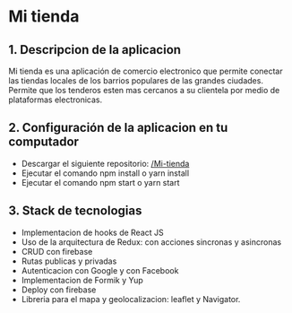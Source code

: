 # Mi tienda

## 1. Descripcion de la aplicacion
Mi tienda es una aplicación de comercio electronico que permite conectar las tiendas locales de los barrios populares de las grandes ciudades.  Permite que los tenderos esten mas cercanos a su clientela por medio de plataformas electronicas.


## 2. Configuración de la aplicacion en tu computador
  - Descargar el siguiente repositorio: [/Mi-tienda](https://github.com/LuisCorralesM/DemoDay-MiTienda)
  - Ejecutar el comando npm install o yarn install
  - Ejecutar el comando npm start o yarn start

## 3. Stack de tecnologias
- Implementacion de hooks de React JS
- Uso de la arquitectura de Redux: con acciones sincronas y asincronas
- CRUD con firebase
- Rutas publicas y privadas
- Autenticacion con Google y con Facebook
- Implementacion de Formik y Yup
- Deploy con firebase
- Libreria para el mapa y geolocalizacion: leaflet y Navigator.

